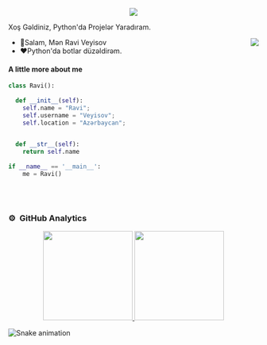 <p align="center">
  <a align="center"><img src="https://readme-typing-svg.herokuapp.com?&font=IBM+Plex+Sans&color=F72EE2&size=25&lines=XoşGeldiniz+GitHub+Profilime!;I'm+a+competitive+programmer;I'm+a+Python+developer" /></a>
</p>
<p>Xoş Gəldiniz, Python'da Projelər Yaradıram.</p>
<img align="right" src="https://media.giphy.com/media/M9gbBd9nbDrOTu1Mqx/giphy.gif">
<ul>
  <li>👋Salam, Mən Ravi Veyisov</li>
  <li>❤️Python'da botlar düzəldirəm.</li>
</ul>

#### A little more about me
```python
class Ravi():
    
  def __init__(self):
    self.name = "Ravi";
    self.username = "Veyisov";
    self.location = "Azərbaycan";

    
  def __str__(self):
    return self.name
    
if __name__ == '__main__':
    me = Ravi()
````

<br><br>
### ⚙️ &nbsp;GitHub Analytics

<p align="center">
<a href="https://github.com/raviveyisof">
  <img height="180em" src="https://github-readme-stats-eight-theta.vercel.app/api?username=raviveyisof&show_icons=true&theme=algolia&include_all_commits=true&count_private=true"/>
  <img height="180em" src="https://github-readme-stats-eight-theta.vercel.app/api/top-langs/?username=raviveyisof&layout=compact&langs_count=8&theme=algolia"/>
</a>
</p>

![Snake animation](https://github.com/mirsaid-mirzohidov/mirsaid-mirzohidov/blob/output/github-contribution-grid-snake.svg)
